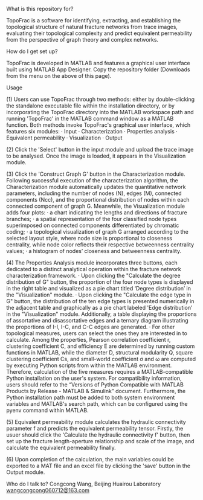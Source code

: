 What is this repository for?

TopoFrac is a software for identifying, extracting, and establishing the topological structure of natural fracture networks from trace images,
evaluating their topological complexity and predict equivalent permeability from the perspective of graph theory and complex networks.

How do I get set up?

TopoFrac is developed in MATLAB and features a graphical user interface built using MATLAB App Designer. 
Copy the repository folder (Downloads from the menu on the above of this page). 

Usage

(1) Users can use TopoFrac through two methods: either by double-clicking the standalone executable file within the installation directory, 
or by incorporating the TopoFrac directory into the MATLAB workspace path and running 'TopoFrac' in the MATLAB command window as a MATLAB function. 
Both methods invoke TopoFrac's graphical user interface, which features six modules:
  · Input
  · Characterization
  · Properties analysis
  · Equivalent permeability
  · Visualization
  · Output

(2) Click the 'Select' button in the input module and upload the trace image to be analysed. Once the image is loaded, it appears in the Visualization module. 

(3) Click the 'Construct Graph G' button in the Characterization module. Following successful execution of the characterization algorithm, 
the Characterization module automatically updates the quantitative network parameters, including the number of nodes (N), edges (M), connected components (Ncc), 
and the proportional distribution of nodes within each connected component of graph G. Meanwhile, the Visualization module adds four plots: 
  · a chart indicating the lengths and directions of fracture branches;
  · a spatial representation of the four classified node types superimposed on connected components differentiated by chromatic coding;
  · a topological visualization of graph G arranged according to the selected layout style, where node size is proportional to closeness centrality, while node color reflects their respective betweenness centrality values;
  · a histogram of nodes’ closeness and betweenness centrality.

(4) The Properties Analysis module incorporates three buttons, each dedicated to a distinct analytical operation within the fracture network characterization framework.
  · Upon clicking the "Calculate the degree distribution of G" button, the proportion of the four node types is displayed in the right table and visualized as a pie chart titled ‘Degree distribution’ in the "Visualization" module. 
  · Upon clicking the "Calculate the edge type in G" button, the distribution of the ten edge types is presented numerically in the adjacent table and graphically as a pie chart labeled 'Edge distribution' in the "Visualization" module. 
    Additionally, a table displaying the proportions of assortative and disassortative edges and a ternary diagram illustrating the proportions of I-I, I-C, and C-C edges are generated.
  · For other topological measures, users can select the ones they are interested in to calculate. 
    Among the properties, Pearson correlation coefficient r, clustering coefficient C, and efficiency E are determined by running custom functions in MATLAB, 
    while the diameter D, structural modularity Q, square clustering coefficient Cs, and small-world coefficient σ and ω are computed by executing Python scripts from within the MATLAB environment. 
    Therefore, calculation of the five measures requires a MATLAB-compatible Python installation on the user's system. 
    For compatibility information, users should refer to the “Versions of Python Compatible with MATLAB Products by Release - MATLAB & Simulink” document. 
    Furthermore, the Python installation path must be added to both system environment variables and MATLAB's search path, which can be configured using the pyenv command within MATLAB. 

(5) Equivalent permeability module calculates the hydraulic connectivity parameter f and predicts the equivalent permeability tensor. Firstly, the usuer should click the 'Calculate the hydraulic connectivity f' button, 
then set up the fracture length-aperture relationship and scale of the image, and calculate the equivalent permeability finally.

(6) Upon completion of the calculation, the main variables could be exported to a MAT file and an excel file by clicking the 'save' button in the Output module. 



Who do I talk to?
Congcong Wang, Beijing Huairou Laboratory
wangcongcong060712@163.com

